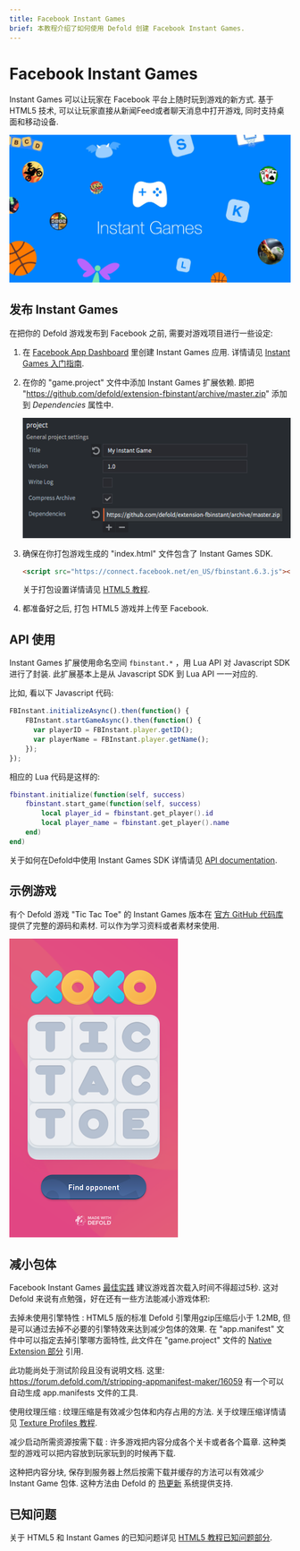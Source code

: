 ```yaml
---
title: Facebook Instant Games
brief: 本教程介绍了如何使用 Defold 创建 Facebook Instant Games.
---
```


# Facebook Instant Games

Instant Games 可以让玩家在 Facebook 平台上随时玩到游戏的新方式. 基于 HTML5 技术, 可以让玩家直接从新闻Feed或者聊天消息中打开游戏, 同时支持桌面和移动设备.

![InstantGames](images/instant-games/instantgames.png)

## 发布 Instant Games

在把你的 Defold 游戏发布到 Facebook 之前, 需要对游戏项目进行一些设定:

1. 在 [Facebook App Dashboard](https://developers.facebook.com/apps) 里创建 Instant Games 应用. 详情请见 [Instant Games 入门指南](https://developers.facebook.com/docs/games/instant-games/getting-started/game-setup).

2. 在你的 "game.project" 文件中添加 Instant Games 扩展依赖. 即把 "https://github.com/defold/extension-fbinstant/archive/master.zip" 添加到 *Dependencies* 属性中.

   ![Project settings](images/instant-games/game_project.png)

3. 确保在你打包游戏生成的 "index.html" 文件包含了 Instant Games SDK.

   ```html
   <script src="https://connect.facebook.net/en_US/fbinstant.6.3.js"></script>
   ```

   关于打包设置详情请见 [HTML5 教程](/manuals/html5/#自定义html5打包).

4. 都准备好之后, 打包 HTML5 游戏并上传至 Facebook.

## API 使用

Instant Games 扩展使用命名空间 `fbinstant.*` ，用 Lua API 对 Javascript SDK 进行了封装. 此扩展基本上是从 Javascript SDK 到 Lua API 一一对应的.

比如, 看以下 Javascript 代码:

```javascript
FBInstant.initializeAsync().then(function() {
    FBInstant.startGameAsync().then(function() {
      var playerID = FBInstant.player.getID();
      var playerName = FBInstant.player.getName();
    });
});
```

相应的 Lua 代码是这样的:

```lua
fbinstant.initialize(function(self, success)
    fbinstant.start_game(function(self, success)
        local player_id = fbinstant.get_player().id
        local player_name = fbinstant.get_player().name
    end)
end)
```

关于如何在Defold中使用 Instant Games SDK 详情请见 [API documentation](https://github.com/defold/extension-fbinstant/blob/master/README.md).

## 示例游戏

有个 Defold 游戏 "Tic Tac Toe" 的 Instant Games 版本在 [官方 GitHub 代码库](https://github.com/defold/extension-fbinstant) 提供了完整的源码和素材. 可以作为学习资料或者素材来使用.

![Tic Tac Toe](images/instant-games/tictactoe.png)

## 减小包体

Facebook Instant Games [最佳实践](https://developers.facebook.com/docs/games/instant-games/best-practices) 建议游戏首次载入时间不得超过5秒. 这对 Defold 来说有点勉强，好在还有一些方法能减小游戏体积:

去掉未使用引擎特性
: HTML5 版的标准 Defold 引擎用gzip压缩后小于 1.2MB, 但是可以通过去掉不必要的引擎特效来达到减少包体的效果. 在 "app.manifest" 文件中可以指定去掉引擎哪方面特性, 此文件在 "game.project" 文件的 [Native Extension 部分](/manuals/project-settings/#原生扩展) 引用.

  此功能尚处于测试阶段且没有说明文档. 这里: https://forum.defold.com/t/stripping-appmanifest-maker/16059 有一个可以自动生成 app.manifests 文件的工具.

使用纹理压缩
: 纹理压缩是有效减少包体和内存占用的方法. 关于纹理压缩详情请见 [Texture Profiles 教程](/manuals/texture-profiles/).

减少启动所需资源按需下载
: 许多游戏把内容分成各个关卡或者各个篇章. 这种类型的游戏可以把内容放到玩家玩到的时候再下载.

这种把内容分块, 保存到服务器上然后按需下载并缓存的方法可以有效减少 Instant Game 包体. 这种方法由 Defold 的 [热更新](/manuals/live-update/) 系统提供支持.

## 已知问题

关于 HTML5 和 Instant Games 的已知问题详见 [HTML5 教程已知问题部分](/manuals/html5/#known-issues-and-limitations).
